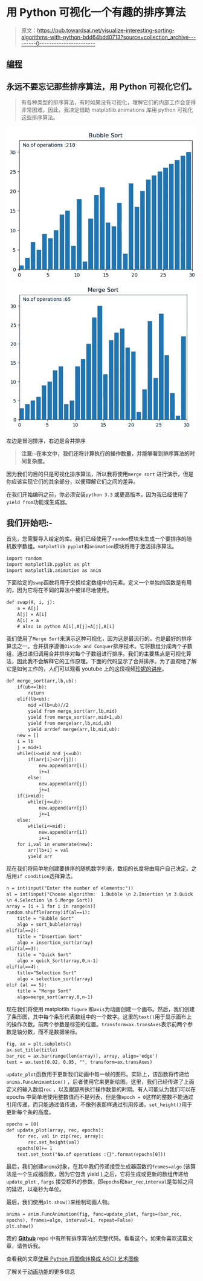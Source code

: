 # 用 Python 可视化一个有趣的排序算法

> 原文：<https://pub.towardsai.net/visualize-interesting-sorting-algorithms-with-python-bdd64bdd0713?source=collection_archive---------0----------------------->

## [编程](https://towardsai.net/p/category/programming)

## 永远不要忘记那些排序算法，用 Python 可视化它们。

> 有各种类型的排序算法，有时如果没有可视化，理解它们的内部工作会变得非常困难。因此，我决定借助 matplotlib.animations 库用 python 可视化这些排序算法。

![](img/ac311f74956ef817a3038f39eee74fc6.png)![](img/f21ff5172da7428b095431a3ad9ed004.png)

左边是冒泡排序，右边是合并排序

> **注意:-在本文中，我们还将计算执行的操作数量，并能够看到排序算法的时间复杂度。**

因为我们的目的只是可视化排序算法，所以我将使用`merge sort` 进行演示，但是你应该实现它们的其余部分，以便理解它们之间的差异。

在我们开始编码之前，你必须安装`python 3.3` 或更高版本，因为我已经使用了`yield from`功能或生成器。

## **我们开始吧:-**

首先，您需要导入给定的库。我们已经使用了`random`模块来生成一个要排序的随机数字数组。`matplotlib pyplot`和`animation`模块将用于激活排序算法。

```
import random
import matplotlib.pyplot as plt
import matplotlib.animation as anim
```

下面给定的`swap`函数将用于交换给定数组中的元素。定义一个单独的函数是有用的，因为它将在不同的算法中被详尽地使用。

```
def swap(A, i, j):
    a = A[j]
    A[j] = A[i]
    A[i] = a
    # also in python A[i],A[j]=A[j],A[i]
```

我们使用了`Merge Sort`来演示这种可视化，因为这是最流行的，也是最好的排序算法之一。合并排序遵循`Divide and Conquer`排序技术。它将数组分成两个子数组，通过递归调用合并排序对每个子数组进行排序。我们的主要焦点是可视化算法，因此我不会解释它的工作原理。下面的代码显示了合并排序。为了直观地了解它是如何工作的，人们可以观看 youtube 上的这段视频[珍妮的讲座](https://youtu.be/jlHkDBEumP0.)。

```
def merge_sort(arr,lb,ub):
    if(ub<=lb):
        return
    elif(lb<ub):
        mid =(lb+ub)//2
        yield from merge_sort(arr,lb,mid)
        yield from merge_sort(arr,mid+1,ub)
        yield from merge(arr,lb,mid,ub)
        yield arrdef merge(arr,lb,mid,ub):
    new = []
    i = lb
    j = mid+1
    while(i<=mid and j<=ub):
        if(arr[i]<arr[j]):
            new.append(arr[i])
            i+=1
        else:
            new.append(arr[j])
            j+=1
    if(i>mid):
        while(j<=ub):
            new.append(arr[j])
            j+=1
    else:
        while(i<=mid):
            new.append(arr[i])
            i+=1
    for i,val in enumerate(new):
        arr[lb+i] = val
        yield arr
```

现在我们将简单地创建要排序的随机数字列表，数组的长度将由用户自己决定。之后用`if condition`选择算法。

```
n = int(input("Enter the number of elements:"))
al = int(input("Choose algorithm:  1.Bubble \n 2.Insertion \n 3.Quick \n 4.Selection \n 5.Merge Sort))
array = [i + 1 for i in range(n)]
random.shuffle(array)if(al==1):
    title = "Bubble Sort"
    algo = sort_buble(array)
elif(al==2):
    title = "Insertion Sort"
    algo = insertion_sort(array)
elif(al==3):
    title = "Quick Sort"
    algo = quick_Sort(array,0,n-1)
elif(al==4):
    title="Selection Sort"
    algo = selection_sort(array)
elif (al == 5):
    title = "Merge Sort"
    algo=merge_sort(array,0,n-1) 
```

现在我们将使用 matplotlib `figure` 和`axis`为动画创建一个画布。然后，我们创建了条形图，其中每个条形代表数组中的一个数字。这里的`text()`用于显示画布上的操作次数。前两个参数是标签的位置。`transform=ax.transAxes`表示前两个参数是轴分数，而不是数据坐标。

```
fig, ax = plt.subplots()
ax.set_title(title)
bar_rec = ax.bar(range(len(array)), array, align='edge')
text = ax.text(0.02, 0.95, "", transform=ax.transAxes)
```

`update_plot`函数用于更新我们动画中每一帧的图形。实际上，该函数将传递给`anima.FuncAnimamtion()` ，后者使用它来更新绘图。这里，我们已经传递了上面定义的输入数组`rec` ，以及跟踪所执行操作数量的时期。有人可能认为我们可以在 epochs 中简单地使用整数值而不是列表，但是像`epoch = 0`这样的整数不能通过引用传递，而只能通过值传递，不像列表那样通过引用传递。`set_height()`用于更新每个条的高度。

```
epochs = [0]
def update_plot(array, rec, epochs):
    for rec, val in zip(rec, array):
        rec.set_height(val)
    epochs[0]+= 1
    text.set_text("No.of operations :{}".format(epochs[0]))
```

最后，我们创建`anima`对象，在其中我们传递接受生成器函数的`frames=algo` (该算法是一个生成器函数，因为它包含 yield ),之后，它将生成或更新的数组传递给`update_plot` , `fargs` 接受额外的参数，即`epochs`和`bar_rec`,`interval`是每帧之间的延迟，以毫秒为单位。

最后，我们使用`plt.show()`来绘制动画人物。

```
anima = anim.FuncAnimation(fig, func=update_plot, fargs=(bar_rec, epochs), frames=algo, interval=1, repeat=False)
plt.show()
```

我的 [**Github**](https://github.com/PushkaraSharma/Visualize_DS) repo 中有所有排序算法的完整代码。看看这个。如果你喜欢这篇文章，请告诉我。

查看我的文章[使用 Python 将图像转换成 ASCII 艺术图像](https://medium.com/@pushkarasharma11/convert-images-to-ascii-art-images-using-python-90261de03c53)

了解关于[动画功能](https://matplotlib.org/3.2.1/api/_as_gen/matplotlib.animation.FuncAnimation.html)的更多信息